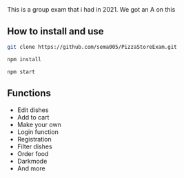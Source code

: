 ##
This is a group exam that i had in 2021.
We got an A on this

## How to install and use 
```sh
git clone https://github.com/sema005/PizzaStoreExam.git

npm install

npm start
```

## Functions
* Edit dishes
* Add to cart
* Make your own
* Login function
* Registration
* Filter dishes 
* Order food
* Darkmode
* And more

